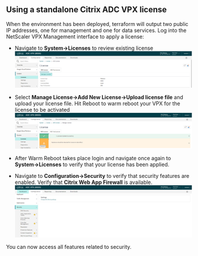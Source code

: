 ## Using a standalone Citrix ADC VPX license  
When the environment has been deployed, terraform will output two public IP addresses, one for management and one for data services. Log into the NetScaler VPX Management interface to apply a license: 
- Navigate to **System->Licenses** to review existing license 
![](../assets/license-00.png)  

- Select **Manage License->Add New License->Upload license file** and upload your license file. Hit Reboot to warm reboot your VPX for the license to be activated  
![](../assets/license-01.png)  

- After Warm Reboot takes place login and navigate once again to **System->Licenses** to verify that your license has been applied.

- Navigate to **Configuration->Security** to verify that security features are enabled. Verify that **Citrix Web App Firewall** is available.
![](../assets/license-02.png)  

You can now access all features related to security.